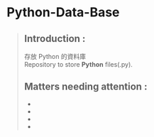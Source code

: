# Python-Data-Base  
> ## Introduction :  
> 存放 Python 的資料庫  
> Repository to store **Python** files(.py).  
> ## Matters needing attention :  
> -
> -
> -
> - 
